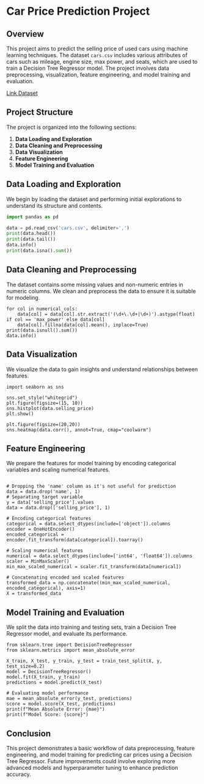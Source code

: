 # Car Price Prediction Project

## Overview
This project aims to predict the selling price of used cars using machine learning techniques. The dataset `cars.csv` includes various attributes of cars such as mileage, engine size, max power, and seats, which are used to train a Decision Tree Regressor model. The project involves data preprocessing, visualization, feature engineering, and model training and evaluation.

[Link Dataset](https://www.kaggle.com/datasets/sukhmandeepsinghbrar/car-price-prediction-dataset/data)


## Project Structure
The project is organized into the following sections:

1. **Data Loading and Exploration**
2. **Data Cleaning and Preprocessing**
3. **Data Visualization**
4. **Feature Engineering**
5. **Model Training and Evaluation**

## Data Loading and Exploration
We begin by loading the dataset and performing initial explorations to understand its structure and contents.

```python
import pandas as pd

data = pd.read_csv('cars.csv', delimiter=',')
print(data.head())
print(data.tail())
data.info()
print(data.isna().sum())
```

## Data Cleaning and Preprocessing
The dataset contains some missing values and non-numeric entries in numeric columns. We clean and preprocess the data to ensure it is suitable for modeling.

```numerical_cols = ['mileage(km/ltr/kg)', 'engine', 'max_power', 'seats']
for col in numerical_cols:
    data[col] = data[col].str.extract('(\d+\.\d+|\d+)').astype(float) if col == 'max_power' else data[col]
    data[col].fillna(data[col].mean(), inplace=True)
print(data.isnull().sum())
data.info()
```

## Data Visualization
We visualize the data to gain insights and understand relationships between features.

```import matplotlib.pyplot as plt
import seaborn as sns

sns.set_style("whitegrid")
plt.figure(figsize=(15, 10))
sns.histplot(data.selling_price)
plt.show()

plt.figure(figsize=(20,20))
sns.heatmap(data.corr(), annot=True, cmap="coolwarm")
```

## Feature Engineering
We prepare the features for model training by encoding categorical variables and scaling numerical features.

```from sklearn.preprocessing import OneHotEncoder, MinMaxScaler

# Dropping the 'name' column as it's not useful for prediction
data = data.drop('name', 1)
# Separating target variable
y = data['selling_price'].values
data = data.drop(['selling_price'], 1)

# Encoding categorical features
categorical = data.select_dtypes(include=['object']).columns
encoder = OneHotEncoder()
encoded_categorical = encoder.fit_transform(data[categorical]).toarray()

# Scaling numerical features
numerical = data.select_dtypes(include=['int64', 'float64']).columns
scaler = MinMaxScaler()
min_max_scaled_numerical = scaler.fit_transform(data[numerical])

# Concatenating encoded and scaled features
transformed_data = np.concatenate((min_max_scaled_numerical, encoded_categorical), axis=1)
X = transformed_data
```

## Model Training and Evaluation
We split the data into training and testing sets, train a Decision Tree Regressor model, and evaluate its performance.

```from sklearn.model_selection import train_test_split
from sklearn.tree import DecisionTreeRegressor
from sklearn.metrics import mean_absolute_error

X_train, X_test, y_train, y_test = train_test_split(X, y, test_size=0.2)
model = DecisionTreeRegressor()
model.fit(X_train, y_train)
predictions = model.predict(X_test)

# Evaluating model performance
mae = mean_absolute_error(y_test, predictions)
score = model.score(X_test, predictions)
print(f"Mean Absolute Error: {mae}")
print(f"Model Score: {score}")
```

## Conclusion
This project demonstrates a basic workflow of data preprocessing, feature engineering, and model training for predicting car prices using a Decision Tree Regressor. Future improvements could involve exploring more advanced models and hyperparameter tuning to enhance prediction accuracy.









